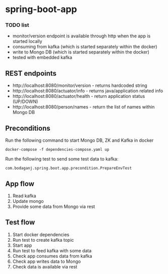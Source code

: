# spring-boot-app

### TODO list
* monitor/version endpoint is available through http when the app is started locally
* consuming from kafka (which is started separately within the docker)
* write to Mongo DB (which is started separately within the docker)
* tested with embedded kafka

## REST endpoints
* http://localhost:8080/monitor/version - returns hardcoded string
* http://localhost:8080/actuator/info - returns java/application related info
* http://localhost:8080/actuator/health - return application status (UP/DOWN)
* http://localhost:8080/person/names - return the list of names within Mongo DB

## Preconditions
Run the following command to start Mongo DB, ZK and Kafka in docker
````
docker-compose -f dependencies-compose.yaml up
````
Run the following test to send some test data to kafka:
````
com.bodaganj.spring.boot.app.precondition.PrepareEnvTest
````

## App flow
1. Read kafka
2. Update mongo
3. Provide some data from Mongo via rest

## Test flow
1. Start docker dependencies
2. Run test to create kafka topic
3. Start app
4. Run test to feed kafka with some data
5. Check app consumes data from kafka
6. Check app writes data to Mongo
7. Check data is available via rest